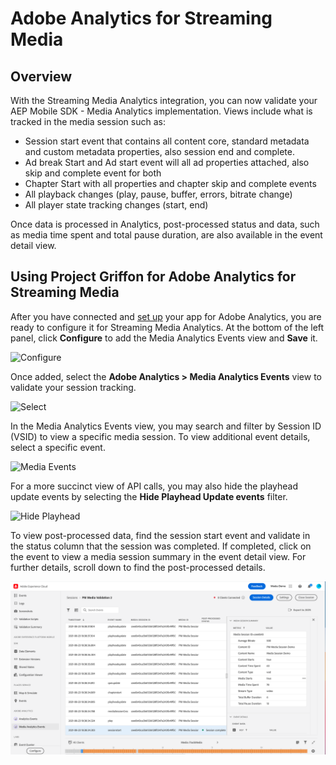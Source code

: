 # Adobe Analytics for Streaming Media

## Overview

With the Streaming Media Analytics integration, you can now validate your AEP Mobile SDK - Media Analytics implementation. Views include what is tracked in the media session such as:

* Session start event that contains all content core, standard metadata and custom metadata properties, also session end and complete.
* Ad break Start and Ad start event will all ad properties attached, also skip and complete event for both
* Chapter Start with all properties and chapter skip and complete events
* All playback changes \(play, pause, buffer, errors, bitrate change\)
* All player state tracking changes \(start, end\) 

Once data is processed in Analytics, post-processed status and data, such as media time spent and total pause duration, are also available in the event detail view.

## Using Project Griffon for Adobe Analytics for Streaming Media

After you have connected and [set up](../set-up-project-griffon.md) your app for Adobe Analytics, you are ready to configure it for Streaming Media Analytics. At the bottom of the left panel, click **Configure** to add the Media Analytics Events view and **Save** it.

![Configure](../../../.gitbook/assets/configure-media-events1.jpg)

Once added, select the **Adobe Analytics &gt; Media Analytics Events** view to validate your session tracking.

![Select](../../../.gitbook/assets/select-media-analytics-events1.jpg)

In the Media Analytics Events view, you may search and filter by Session ID \(VSID\) to view a specific media session. To view additional event details, select a specific event.

![Media Events](../../../.gitbook/assets/griffon-media.png)

For a more succinct view of API calls, you may also hide the playhead update events by selecting the **Hide Playhead Update events** filter.

![Hide Playhead](../../../.gitbook/assets/hide-playhead-resize.png)

To view post-processed data, find the session start event and validate in the status column that the session was completed.  If completed, click on the event to view a media session summary in the event detail view.  For further details, scroll down to find the post-processed details.

![Post-Processed View](../../../.gitbook/assets/griffon-media-post-processed-082021.png)
